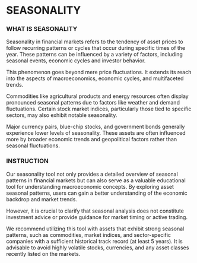 # SEASONALITY
### WHAT IS SEASONALITY 

Seasonality in financial markets refers to the tendency of asset prices to follow recurring patterns or cycles that occur during specific times of the year. 
These patterns can be influenced by a variety of factors, including seasonal events, economic cycles and investor behavior.

This phenomenon goes beyond mere price fluctuations. It extends its reach into the aspects of macroeconomics, economic cycles, and multifaceted trends. 

Commodities like agricultural products and energy resources often display pronounced seasonal patterns due to factors like weather and demand fluctuations. Certain stock market indices, particularly those tied to specific sectors,  may also exhibit notable seasonality.

Major currency pairs, blue-chip stocks, and government bonds generally experience lower levels of seasonality. These assets are often influenced more by broader economic trends and geopolitical factors rather than seasonal fluctuations.

### INSTRUCTION
Our seasonality tool not only provides a detailed overview of seasonal patterns in financial markets but can also serve as a valuable educational tool for understanding macroeconomic concepts. By exploring asset seasonal patterns, users can gain a better understanding of the economic backdrop and market trends.

However, it is crucial to clarify that seasonal analysis does not constitute investment advice or provide guidance for market timing or active trading. 

We recommend utilizing this tool with assets that exhibit strong seasonal patterns, such as commodities, market indices, and sector-specific companies with a sufficient historical track record (at least 5 years). It is advisable to avoid highly volatile stocks, currencies, and any asset classes recently listed on the markets.